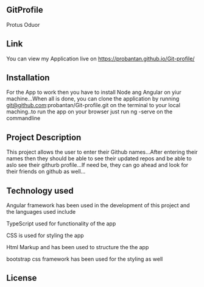 ## GitProfile

Protus Oduor

## Link

You can view my Application live on https://probantan.github.io/Git-profile/

## Installation

For the App to work then you have to install Node ang Angular on yiur machine...When all is done, you can clone the application by running git@github.com:probantan/Git-profile.git on the terminal to your local maching..to run the app on your browser just run ng -serve on the commandline

## Project Description

This project allows the user to enter their Github names...After entering their names then they should be able to see their updated repos and be able to aslo see their githurb profile...If need be, they can go ahead and look for their friends on github as well...

## Technology used

Angular framework has been used in the development of this project and the languages used include

TypeScript used for functionality of the app

CSS is used for styling the app

Html Markup and has been used to structure the the app

bootstrap css framework has been used for the styling as well

## License
